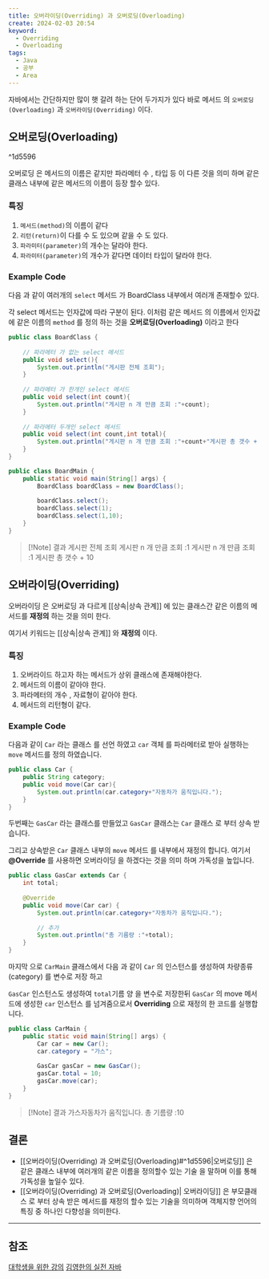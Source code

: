 ```yaml
---
title: 오버라이딩(Overriding) 과 오버로딩(Overloading)
create: 2024-02-03 20:54
keyword:
  - Overriding
  - Overloading
tags:
  - Java
  - 공부
  - Area
---
```


자바에서는 간단하지만 많이 햇 갈려 하는 단어 두가지가 있다 바로 메서드 의 ``오버로딩(Overloading)`` 과 ``오버라이딩(Overriding)`` 이다.

## 오버로딩(Overloading)

^1d5596

오버로딩 은 메서드의 이름은 같지만 파라메터 수 , 타입 등 이 다른 것을 의미 하며 같은 클래스 내부에 같은 메서드의 이름이 등장 할수 있다.

### 특징
1. ``메서드(method)``의 이름이 같다
2. ``리턴(return)``이 다를 수 도 있으며 같을 수 도 있다.
3. ``파라미터(parameter)``의 개수는 달라야 한다.
4. ``파라미터(parameter)``의 개수가 같다면 데이터 타입이 달라야 한다.

### Example Code

다음 과 같이 여러개의 ``select`` 메서드 가 BoardClass 내부에서 여러개 존재할수 있다.

각 select 메서드는 인자값에 따라 구분이 된다. 
이처럼 같은 메서드 의 이름에서 인자값에 같은 이름의 ``method`` 를 정의 하는 것을 **오버로딩(Overloading)** 이라고 한다 

```java
public class BoardClass {  
  
    // 파라메터 가 없는 select 메서드  
    public void select(){  
        System.out.println("게시판 전체 조회");  
    }  
  
    // 파라메터 가 한개인 select 메서드  
    public void select(int count){  
        System.out.println("게시판 n 개 만큼 조회 :"+count);  
    }  
  
    // 파라메터 두개인 select 메서드  
    public void select(int count,int total){  
        System.out.println("게시판 n 개 만큼 조회 :"+count+"게시판 총 갯수 + "+total);  
    }  
}
```

```java
public class BoardMain {  
    public static void main(String[] args) {  
        BoardClass boardClass = new BoardClass();  
  
        boardClass.select();  
        boardClass.select(1);  
        boardClass.select(1,10);  
    }  
}
```

> [!Note] 결과
> 게시판 전체 조회
> 게시판 n 개 만큼 조회 :1 
> 게시판 n 개 만큼 조회 :1 게시판 총 갯수 + 10

## 오버라이딩(Overriding)

오버라이딩 은 오버로딩 과 다르게 [[상속|상속 관계]] 에 있는 클래스간 같은 이름의 메서드를 **재정의** 하는 것을 의미 한다.

여기서 키워드는 [[상속|상속 관계]]  와 **재정의** 이다. 

### 특징

1. 오버라이드 하고자 하는 메서드가 상위 클래스에 존재해야한다.
2. 메서드의 이름이 같아야 한다.
3. 파라메터의 개수 , 자료형이 같아야 한다.
4. 메서드의 리턴형이 같다.

### Example Code

다음과 같이 ``Car`` 라는 클래스 를 선언 하였고 ``car`` 객체 를 파라메터로 받아 실행하는 ``move`` 메서드를 정의 하였습니다.

```java
public class Car {  
    public String category;  
    public void move(Car car){  
        System.out.println(car.category+"자동차가 움직입니다.");  
    }  
}
```

두번째는 `GasCar` 라는 클래스를 만들었고 ``GasCar`` 클래스는 `Car` 클래스 로 부터 상속 받습니다.  

그리고 상속받은 `Car` 클래스 내부의 `move` 메서드 를 내부에서 재정의 합니다. 여기서 
**@Override** 를 사용하면 오버라이딩 을 하겠다는 것을 의미 하며 가독성을 높입니다. 

```java
public class GasCar extends Car {  
    int total;  
  
    @Override  
    public void move(Car car) {  
        System.out.println(car.category+"자동차가 움직입니다.");  
  
        // 추가  
        System.out.println("총 기름량 :"+total);  
    }  
}
```

마지막 으로 `CarMain` 클래스에서 다음 과 같이 `Car` 의 인스턴스를 생성하여 차량종류(category) 를 변수로 저장 하고 

`GasCar` 인스턴스도 생성하여 `total`기름 양 을 변수로 저장한뒤 `GasCar` 의 move 메서드에
생성한 `car`  인스턴스 를 넘겨줌으로서 **Overriding** 으로 재정의 한 코드를 실행합니다.


```java
public class CarMain {  
    public static void main(String[] args) {  
        Car car = new Car();  
        car.category = "가스";  
  
        GasCar gasCar = new GasCar();  
        gasCar.total = 10;  
        gasCar.move(car);  
    }  
}
```

>[!Note] 결과
>가스자동차가 움직입니다.
>총 기름량 :10

## 결론

* [[오버라이딩(Overriding) 과 오버로딩(Overloading)#^1d5596|오버로딩]] 은 같은 클래스 내부에 여러개의 같은 이름을 정의할수 있는 기술 을 말하며 이를 통해 가독성을 높일수 있다.
* [[오버라이딩(Overriding) 과 오버로딩(Overloading)| 오버라이딩]] 은 부모클래스 로 부터 상속 받은 메서드를 재정의 할수 있는 기술을 의미하며 객체지향 언어의 특징 중 하나인 다향성을 의미한다.

___

## 참조

[대학생을 위한 강의](https://brunch.co.kr/@kimkm4726/2)
[김영한의 실전 자바](https://www.inflearn.com/course/%EA%B9%80%EC%98%81%ED%95%9C%EC%9D%98-%EC%8B%A4%EC%A0%84-%EC%9E%90%EB%B0%94-%EA%B8%B0%EB%B3%B8%ED%8E%B8)